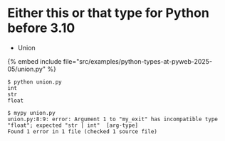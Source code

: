 # Either this or that type for Python before 3.10

* Union

{% embed include file="src/examples/python-types-at-pyweb-2025-05/union.py" %}
```
$ python union.py
int
str
float

$ mypy union.py
union.py:8:9: error: Argument 1 to "my_exit" has incompatible type "float"; expected "str | int"  [arg-type]
Found 1 error in 1 file (checked 1 source file)
```


